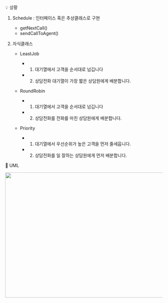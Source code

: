💡 상황
  1. Schedule : 인터페이스 혹은 추상클래스로 구현
     
     - getNextCall()
     - sendCallToAgent()
  2. 자식클래스         

     - LeastJob  
       - 1. 대기열에서 고객을 순서대로 넘깁니다
       - 2. 상담전화 대기열이 가장 짧은 상담원에게 배분합니다.
        
      - RoundRobin
        - 1. 대기열에서 고객을 순서대로 넘깁니다
        - 2. 상담전화를 전화를 마친 상담원에게 배분합니다.
                            
      - Priority 
         - 1. 대기열에서 우선순위가 높은 고객을 먼저 줄세웁니다.
         - 2. 상담전화를 일 잘하는 상담원에게 먼저 배분합니다.

📁 UML

<img src = "https://github.com/senikim/WooriFIS_Projects/assets/113660954/8d309bbd-1ba1-45e2-a3a7-431cf5114320" width = "800" height = "400"/>
